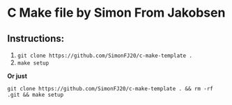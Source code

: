 
# C Make file by Simon From Jakobsen

## Instructions:

1. `git clone https://github.com/SimonFJ20/c-make-template .`
2. `make setup`

**Or just**

`git clone https://github.com/SimonFJ20/c-make-template . && rm -rf .git && make setup`
